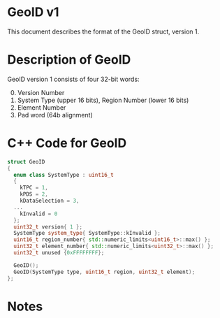 # GeoID v1

This document describes the format of the GeoID struct, version 1.

# Description of GeoID

GeoID version 1 consists of four 32-bit words:

0. Version Number
1. System Type (upper 16 bits), Region Number (lower 16 bits)
2. Element Number
3. Pad word (64b alignment)

# C++ Code for GeoID

```CPP
struct GeoID
{
  enum class SystemType : uint16_t
  {
    kTPC = 1,
    kPDS = 2,
    kDataSelection = 3,
  ...
    kInvalid = 0
  };
  uint32_t version{ 1 };
  SystemType system_type{ SystemType::kInvalid };
  uint16_t region_number{ std::numeric_limits<uint16_t>::max() };
  uint32_t element_number{ std::numeric_limits<uint32_t>::max() };
  uint32_t unused {0xFFFFFFFF};

  GeoID();
  GeoID(SystemType type, uint16_t region, uint32_t element);
};
```

# Notes
